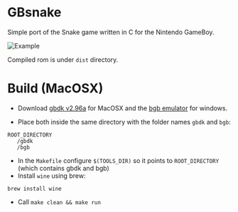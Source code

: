 # GBsnake

Simple port of the Snake game written in C for the Nintendo GameBoy.

![Example](http://brovador.github.io/GBsnake/Demo.gif)

Compiled rom is under ```dist``` directory.

# Build (MacOSX)
* Download [gbdk v2.96a](http://www.rpgmaker.it/proflame/gbdk.zip) for MacOSX and the [bgb emulator](http://bgb.bircd.org/) for windows.

* Place both inside the same directory with the folder names ```gbdk``` and ```bgb```:

```
ROOT_DIRECTORY
   /gbdk
   /bgb
```

* In the ```Makefile``` configure ```$(TOOLS_DIR)``` so it points to ```ROOT_DIRECTORY``` (which contains gbdk and bgb)
* Install ```wine``` using brew: 

```
brew install wine
```

* Call ```make clean && make run```

